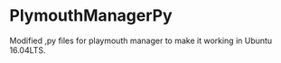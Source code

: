# PlymouthManagerPy
Modified ,py files for playmouth manager to make it working in Ubuntu 16.04LTS.

